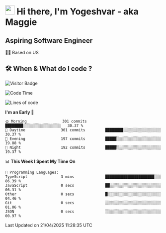<h1><img src="https://emojis.slackmojis.com/emojis/images/1531849430/4246/blob-sunglasses.gif?1531849430" width="30"/> Hi there, I'm Yogeshvar - aka Maggie</h1>

## Aspiring Software Engineer
🏂🏻  Based on US 

## 🛠 When & What do I code ?  

![Visitor Badge](https://visitor-badge.feriirawann.repl.co?username=yogeshvar&repo=yogeshvar&label=Visitors&style=plastic&color=%23457BFF&contentType=svg)

<!--START_SECTION:waka-->
![Code Time](http://img.shields.io/badge/Code%20Time-2%2C927%20hrs%2047%20mins-blue)

![Lines of code](https://img.shields.io/badge/From%20Hello%20World%20I%27ve%20Written-3.9%20million%20lines%20of%20code-blue)

**I'm an Early 🐤** 

```text
🌞 Morning                301 commits         ████████░░░░░░░░░░░░░░░░░   30.37 % 
🌆 Daytime                301 commits         ████████░░░░░░░░░░░░░░░░░   30.37 % 
🌃 Evening                197 commits         █████░░░░░░░░░░░░░░░░░░░░   19.88 % 
🌙 Night                  192 commits         █████░░░░░░░░░░░░░░░░░░░░   19.37 % 
```


📊 **This Week I Spent My Time On** 

```text
💬 Programming Languages: 
TypeScript               3 mins              ██████████████████████░░░   86.39 % 
JavaScript               0 secs              ██░░░░░░░░░░░░░░░░░░░░░░░   06.31 % 
Other                    0 secs              █░░░░░░░░░░░░░░░░░░░░░░░░   04.46 % 
Git                      0 secs              ░░░░░░░░░░░░░░░░░░░░░░░░░   01.06 % 
JSON                     0 secs              ░░░░░░░░░░░░░░░░░░░░░░░░░   00.97 % 
```


 Last Updated on 21/04/2025 11:28:35 UTC
<!--END_SECTION:waka-->

